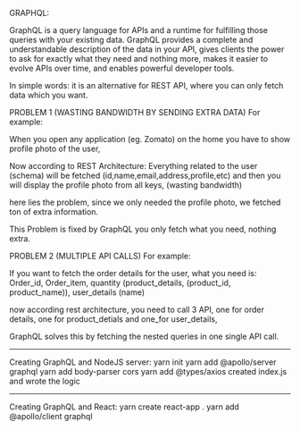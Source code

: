 GRAPHQL:

GraphQL is a query language for APIs and a runtime for fulfilling those queries with your existing data. GraphQL provides a complete and understandable description of the data in your API, gives clients the power to ask for exactly what they need and nothing more, makes it easier to evolve APIs over time, and enables powerful developer tools.


In simple words: it is an alternative for REST API, where you can only fetch data which you want.

PROBLEM 1 (WASTING BANDWIDTH BY SENDING EXTRA DATA)
For example:

When you open any application (eg. Zomato) on the home you have to show profile photo of the user,

Now according to REST Architecture:
Everything related to the user (schema) will be fetched (id,name,email,address,profile,etc) and then you will display the profile photo from all keys, (wasting bandwidth)

here lies the problem, since we only needed the profile photo, we fetched ton of extra information.

This Problem is fixed by GraphQL you only fetch what you need, nothing extra. 



PROBLEM 2 (MULTIPLE API CALLS)
For example:

If you want to fetch the order details for the user, what you need is:
Order_id, Order_item, quantity (product_details, (product_id, product_name)), user_details (name)

now according rest architecture, you need to call 3 API, one for order details, one for product_detials and one_for user_details, 

GraphQL solves this by fetching the nested queries in one single API call.


----------------------------------------------------------------------------------------------------------------------

Creating GraphQL and NodeJS server:
yarn init
yarn add @apollo/server graphql
yarn add body-parser cors
yarn add @types/axios
created index.js and wrote the logic

----------------------------------------------------------------------------------------------------------------------

Creating GraphQL and React:
yarn create react-app .
yarn add @apollo/client graphql
